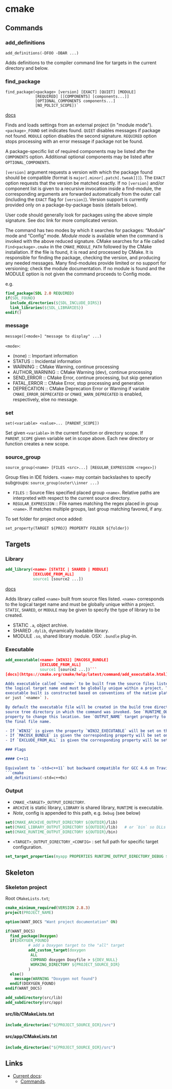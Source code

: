 cmake
=====

Commands
--------


### add_definitions

```
add_definitions(-DFOO -DBAR ...)
```

Adds definitions to the compiler command line for targets in the current directory and below.

### find_package

```raw
find_package(<package> [version] [EXACT] [QUIET] [MODULE]
             [REQUIRED] [[COMPONENTS] [components...]]
             [OPTIONAL_COMPONENTS components...]
             [NO_POLICY_SCOPE])`
```
[docs](https://cmake.org/cmake/help/latest/command/find_package.html)

Finds and loads settings from an external project (in "module mode"). `<package>_FOUND` set indicates found. `QUIET`
disables messages if package not found. `MODULE` option disables the second signature. `REQUIRED`
option stops processing with an error message if package not be found.

A package-specific list of required components may be listed after the `COMPONENTS` option.
Additional optional components may be listed after `OPTIONAL_COMPONENTS`.

`[version]` argument requests a version with which the package found should be compatible (format
is `major[.minor[.patch[.tweak]]]`). The `EXACT` option requests that the version be matched exactly.
If no `[version]` and/or component list is given to a recursive invocation inside a find-module, the
corresponding arguments are forwarded automatically from the outer call (including the `EXACT` flag
for `[version]`). Version support is currently provided only on a package-by-package basis (details
below).

User code should generally look for packages using the above simple signature. See doc link for
more complicated version. 

The command has two modes by which it searches for packages: “Module” mode and “Config” mode.
*Module mode* is available when the command is invoked with the above reduced signature. CMake
searches for a file called `Find<package>.cmake` in the `CMAKE_MODULE_PATH` followed by the CMake
installation. If the file is found, it is read and processed by CMake. It is responsible for
finding the package, checking the version, and producing any needed messages. Many find-modules
provide limited or no support for versioning; check the module documentation. If no module is found
and the MODULE option is not given the command proceeds to Config mode.

e.g.
```cmake
find_package(SDL 2.0 REQUIRED)
if(SDL_FOUND)
  include_directories(${SDL_INCLUDE_DIRS})
  link_libraries(${SDL_LIBRARIES})
endif()
```

### message

```
message([<mode>] "message to display" ...)
```
  
`<mode>`:

- (none)         :: Important information
- STATUS         :: Incidental information
- WARNING        :: CMake Warning, continue processing
- AUTHOR_WARNING :: CMake Warning (dev), continue processing
- SEND_ERROR     :: CMake Error, continue processing, but skip generation
- FATAL_ERROR    :: CMake Error, stop processing and generation
- DEPRECATION    :: CMake Deprecation Error or Warning if variable `CMAKE_ERROR_DEPRECATED` 
  or `CMAKE_WARN_DEPRECATED` is enabled, respectively, else no message.

### set

```
set(<variable> <value>... [PARENT_SCOPE])
```
  

Set given `<variable>` in the current function or directory scope. If `PARENT_SCOPE` given variable
set in scope above. Each new directory or function creates a new scope. 

### source_group

```
source_group(<name> [FILES <src>...] [REGULAR_EXPRESSION <regex>])
```

Group files in IDE folders. `<name>` may contain backslashes to specify subgroups:
`source_group(outer\\inner ...)`

- `FILES` :: Source files specified placed group `<name>`. Relative paths are interpreted with
  respect to the current source directory.  
- `REGULAR_EXPRESSION` :: File names matching the regex placed in group `<name>`. If matches
  multiple groups, last group matching favored, if any.

To set folder for project once added:
  
```
set_property(TARGET ${PROJ} PROPERTY FOLDER ${folder})
```
             
             
Targets
-------

### Library

```cmake
add_library(<name> [STATIC | SHARED | MODULE]
            [EXCLUDE_FROM_ALL]
            source1 [source2 ...])
```
[docs](https://cmake.org/cmake/help/latest/command/add_library.html)

Adds library called `<name>` built from source files listed. `<name>` corresponds to the logical
target name and must be globally unique within a project. `STATIC`, `SHARED`, or `MODULE` may be
given to specify the type of library to be created.

- STATIC `.a`, object archive.
- SHARED `.dylib`, dynamically loadable library.
- MODULE `.so`, shared library module. OSX: `.bundle` plug-in.

### Executable

```cmake
add_executable(<name> [WIN32] [MACOSX_BUNDLE]
               [EXCLUDE_FROM_ALL]
               source1 [source2 ...])```
[docs](https://cmake.org/cmake/help/latest/command/add_executable.html)

Adds executable called `<name>` to be built from the source files listed. `<name>` corresponds to
the logical target name and must be globally unique within a project. The actual file name of the
executable built is constructed based on conventions of the native platform (such as `<name>.exe`
or just `<name>` ).

By default the executable file will be created in the build tree directory corresponding to the
source tree directory in which the command was invoked. See `RUNTIME_OUTPUT_DIRECTORY` target
property to change this location. See `OUTPUT_NAME` target property to change the `<name>` part of
the final file name.

- If `WIN32` is given the property `WIN32_EXECUTABLE` will be set on the target created.
- If `MACOSX_BUNDLE` is given the corresponding property will be set on the created target.
- If `EXCLUDE_FROM_ALL` is given the corresponding property will be set on the created target.

### Flags

#### C++11

Equivalent to `-std=c++11` but backward compatible for GCC 4.6 on Travic-CI.
```cmake
add_definitions(-std=c++0x) 
```

### Output

- `CMAKE_<TARGET>_OUTPUT_DIRECTORY`.
- `ARCHIVE` is static library, `LIBRARY` is shared library, `RUNTIME` is executable.
- *Note*, config is appended to this path, e.g. `Debug` (see below)

```cmake
set(CMAKE_ARCHIVE_OUTPUT_DIRECTORY ${OUTDIR}/lib)
set(CMAKE_LIBRARY_OUTPUT_DIRECTORY ${OUTDIR}/lib)   # or `bin` so DLLs in executable dir 
set(CMAKE_RUNTIME_OUTPUT_DIRECTORY ${OUTDIR}/bin)
```

- `<TARGET>_OUTPUT_DIRECTORY_<CONFIG>` : set full path for specific target configuration.
  
```cmake
set_target_properties(myapp PROPERTIES RUNTIME_OUTPUT_DIRECTORY_DEBUG ${OUTDIR}/bin)
```


Skeleton
--------

### Skeleton project

Root `CMakeLists.txt`;

```cmake
cmake_minimum_required(VERSION 2.8.3)
project(PROJECT_NAME)

option(WANT_DOCS "Want project documentation" ON)

if(WANT_DOCS)
  find_package(Doxygen)
  if(DOXYGEN_FOUND)
          # add a Doxygen target to the "all" target
          add_custom_target(doxygen
           ALL
           COMMAND doxygen Doxyfile > ${DEV_NULL}
           WORKING_DIRECTORY ${PROJECT_SOURCE_DIR}
          )
  else()
    message(WARNING "Doxygen not found")
  endif(DOXYGEN_FOUND)
endif(WANT_DOCS)

add_subdirectory(src/lib)
add_subdirectory(src/app)
```

#### src/lib/CMakeLists.txt

```cmake
include_directories("${PROJECT_SOURCE_DIR}/src")
```

#### src/app/CMakeLists.txt

```cmake
include_directories("${PROJECT_SOURCE_DIR}/src")
```


Links
-----

- [Current docs](https://cmake.org/cmake/help/latest/):
    - [Commands](https://cmake.org/cmake/help/latest/manual/cmake-commands.7.html).


